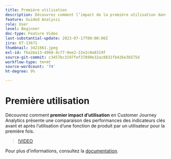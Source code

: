 ```yaml
---
title: Première utilisation
description: Découvrez comment l’impact de la première utilisation dans Customer Journey Analytics présente une comparaison des performances des indicateurs clés avant et après l’utilisation par un utilisateur d’une fonctionnalité de produit pour la première fois.
feature: Guided Analysis
role: User
level: Beginner
doc-type: Feature Video
last-substantial-update: 2023-07-17T00:00:00Z
jira: KT-13671
thumbnail: 3421661.jpeg
exl-id: f6a26a13-4968-4c77-9ee2-22e2c0a8319f
source-git-commit: c3457bc3197fef37890e32ac8831fb426e3b575d
workflow-type: tm+mt
source-wordcount: '74'
ht-degree: 9%

---
```


# Première utilisation

Découvrez comment **premier impact d’utilisation** en Customer Journey Analytics présente une comparaison des performances des indicateurs clés avant et après l’utilisation d’une fonction de produit par un utilisateur pour la première fois.

>[!VIDEO](https://video.tv.adobe.com/v/3421661/?learn=on)

Pour plus dʼinformations, consultez la [documentation](https://experienceleague.adobe.com/docs/analytics-platform/using/guided-analysis/impact/first-use.html).
